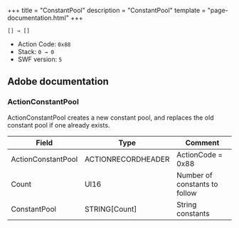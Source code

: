 +++
title = "ConstantPool"
description = "ConstantPool"
template = "page-documentation.html"
+++

```
[] → []
```

- Action Code: `0x88`
- Stack: `0 → 0`
- SWF version: `5`

## Adobe documentation

### ActionConstantPool

ActionConstantPool creates a new constant pool, and replaces the old constant pool if one already exists.

| Field              | Type               | Comment                       |
|--------------------|--------------------|-------------------------------|
| ActionConstantPool | ACTIONRECORDHEADER | ActionCode = 0x88             |
| Count              | UI16               | Number of constants to follow |
| ConstantPool       | STRING[Count]      | String constants              |
